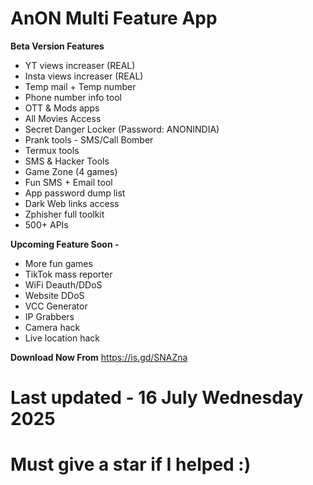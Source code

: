 # AnON Multi Feature App

**Beta Version Features**
- YT views increaser (REAL)
- Insta views increaser (REAL)
- Temp mail + Temp number
- Phone number info tool
- OTT & Mods apps
- All Movies Access
- Secret Danger Locker (Password: ANONINDIA)
- Prank tools - SMS/Call Bomber
- Termux tools
- SMS & Hacker Tools
- Game Zone (4 games)
- Fun SMS + Email tool
- App password dump list
- Dark Web links access
- Zphisher full toolkit
- 500+ APIs

**Upcoming Feature Soon -**
- More fun games
- TikTok mass reporter
- WiFi Deauth/DDoS
- Website DDoS
- VCC Generator
- IP Grabbers
- Camera hack
- Live location hack

**Download Now From**
https://is.gd/SNAZna

# Last updated - 16 July Wednesday 2025

# Must give a star if I helped :)
